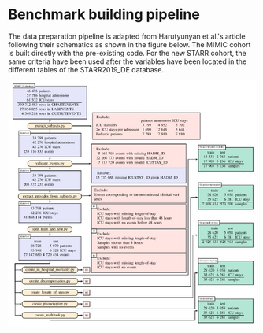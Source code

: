 # Benchmark building pipeline

The data preparation pipeline is adapted from Harutyunyan et al.'s article following
their schematics as shown in the figure below. The MIMIC cohort is built directly
with the pre-existing code. For the new STARR cohort, the same criteria have been used
after the variables have been located in the different tables of the STARR2019_DE database.


![](../models/resources/benchmark_cohort.JPG)